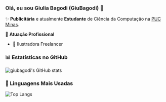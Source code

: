 ### Olá, eu sou Giulia Bagodi (GiuBagodi) 👋

✨ **Publicitária** e atualmente **Estudante** de Ciência da Computação na [PUC Minas](https://www.pucminas.br/).

🏢 **Atuação Profissional**
- 🎨 Ilustradora Freelancer

### 📊 Estatísticas no GitHub

![giubagodi's GitHub stats](https://github-readme-stats.vercel.app/api?username=giubagodi&show_icons=true&theme=dracula)

### 🚀 Linguagens Mais Usadas

![Top Langs](https://github-readme-stats.vercel.app/api/top-langs/?username=giubagodi&layout=compact)

